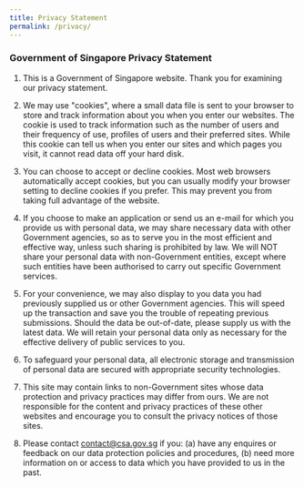 ```yaml
---
title: Privacy Statement
permalink: /privacy/
---
```

### **Government of Singapore Privacy Statement**

1. This is a Government of Singapore website. Thank you for examining our privacy statement.


2. We may use "cookies", where a small data file is sent to your browser to store and track information about you when you enter our websites. The cookie is used to track information such as the number of users and their frequency of use, profiles of users and their preferred sites. While this cookie can tell us when you enter our sites and which pages you visit, it cannot read data off your hard disk.


3. You can choose to accept or decline cookies. Most web browsers automatically accept cookies, but you can usually modify your browser setting to decline cookies if you prefer. This may prevent you from taking full advantage of the website.


4. If you choose to make an application or send us an e-mail for which you provide us with personal data, we may share necessary data with other Government agencies, so as to serve you in the most efficient and effective way, unless such sharing is prohibited by law. We will NOT share your personal data with non-Government entities, except where such entities have been authorised to carry out specific Government services.


5. For your convenience, we may also display to you data you had previously supplied us or other Government agencies. This will speed up the transaction and save you the trouble of repeating previous submissions. Should the data be out-of-date, please supply us with the latest data. We will retain your personal data only as necessary for the effective delivery of public services to you.


6. To safeguard your personal data, all electronic storage and transmission of personal data are secured with appropriate security technologies.


7. This site may contain links to non-Government sites whose data protection and privacy practices may differ from ours. We are not responsible for the content and privacy practices of these other websites and encourage you to consult the privacy notices of those sites.


8. Please contact [contact@csa.gov.sg](mailto:contact@csa.gov.sg) if you: 
(a) have any enquires or feedback on our data protection policies and procedures, 
(b) need more information on or access to data which you have provided to us in the past.